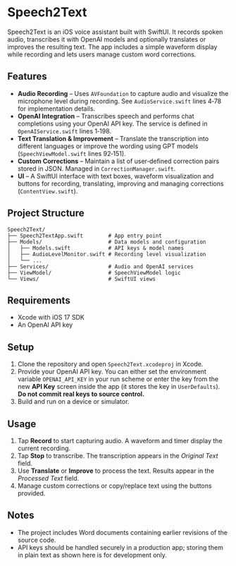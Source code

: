 # Speech2Text

Speech2Text is an iOS voice assistant built with SwiftUI. It records spoken audio, transcribes it with OpenAI models and optionally translates or improves the resulting text. The app includes a simple waveform display while recording and lets users manage custom word corrections.

## Features

- **Audio Recording** – Uses `AVFoundation` to capture audio and visualize the microphone level during recording. See `AudioService.swift` lines 4‑78 for implementation details.
- **OpenAI Integration** – Transcribes speech and performs chat completions using your OpenAI API key. The service is defined in `OpenAIService.swift` lines 1‑198.
- **Text Translation & Improvement** – Translate the transcription into different languages or improve the wording using GPT models (`SpeechViewModel.swift` lines 92‑151).
- **Custom Corrections** – Maintain a list of user‑defined correction pairs stored in JSON. Managed in `CorrectionManager.swift`.
- **UI** – A SwiftUI interface with text boxes, waveform visualization and buttons for recording, translating, improving and managing corrections (`ContentView.swift`).

## Project Structure

```
Speech2Text/
├── Speech2TextApp.swift        # App entry point
├── Models/                     # Data models and configuration
│   ├── Models.swift            # API keys & model names
│   ├── AudioLevelMonitor.swift # Recording level visualization
│   └── ...
├── Services/                   # Audio and OpenAI services
├── ViewModel/                  # SpeechViewModel logic
└── Views/                      # SwiftUI views
```

## Requirements

- Xcode with iOS 17 SDK
- An OpenAI API key

## Setup

1. Clone the repository and open `Speech2Text.xcodeproj` in Xcode.
2. Provide your OpenAI API key. You can either set the environment variable `OPENAI_API_KEY` in your run scheme or enter the key from the new **API Key** screen inside the app (it stores the key in `UserDefaults`). **Do not commit real keys to source control.**
3. Build and run on a device or simulator.

## Usage

1. Tap **Record** to start capturing audio. A waveform and timer display the current recording.
2. Tap **Stop** to transcribe. The transcription appears in the *Original Text* field.
3. Use **Translate** or **Improve** to process the text. Results appear in the *Processed Text* field.
4. Manage custom corrections or copy/replace text using the buttons provided.

## Notes

- The project includes Word documents containing earlier revisions of the source code.
- API keys should be handled securely in a production app; storing them in plain text as shown here is for development only.

